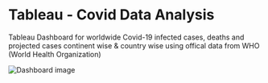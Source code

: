 # Tableau - Covid Data Analysis

Tableau Dashboard for worldwide Covid-19 infected cases, deaths and projected cases continent wise & country wise using offical data from WHO (World Health Organization)

![Dashboard image](https://github.com/user-attachments/assets/333fc9a8-e257-415d-bf43-e22593f41d4c)
